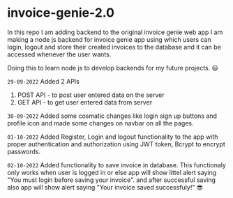 # invoice-genie-2.0
In this repo I am adding backend to the original invoice genie web app
I am making a node js backend for invoice genie app using which users can login, logout and store their created invoices to the database and it can be accessed whenever the user wants.

Doing this to learn node js to develop backends for my future projects. :smiley:

`29-09-2022` Added 2 APIs
1) POST API - to post user entered data on the server
2) GET API - to get user entered data from server

`30-09-2022` Added some cosmatic changes like login sign up buttons and profile icon and made some changes on navbar on all the pages.

`01-10-2022` Added Register, Login and logout functionality to the app with proper authentication and authorization using JWT token, Bcrypt to encrypt passwords.

`02-10-2022` Added functionality to save invoice in database. This functionaly only works when user is logged in or else app will show littel alert saying "You must login before saving your invoice". and after successful saving also app will show alert saying "Your invoice saved successfuly!" :sunglasses:
